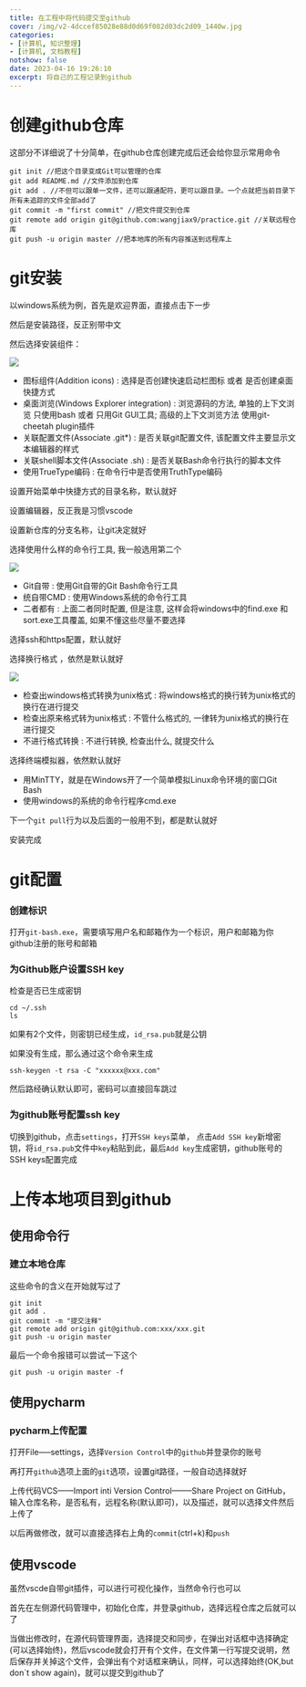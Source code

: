 ```yaml
---
title: 在工程中将代码提交至github
cover: /img/v2-4dccef85028e88d0d69f082d03dc2d09_1440w.jpg
categories:
- [计算机, 知识整理]
- [计算机, 文档教程]
notshow: false
date: 2023-04-16 19:26:10
excerpt: 将自己的工程记录到github
---
```

# 创建github仓库
这部分不详细说了十分简单，在github仓库创建完成后还会给你显示常用命令
```
git init //把这个目录变成Git可以管理的仓库
git add README.md //文件添加到仓库
git add . //不但可以跟单一文件，还可以跟通配符，更可以跟目录。一个点就把当前目录下所有未追踪的文件全部add了 
git commit -m "first commit" //把文件提交到仓库
git remote add origin git@github.com:wangjiax9/practice.git //关联远程仓库
git push -u origin master //把本地库的所有内容推送到远程库上
```
# git安装

以windows系统为例，首先是欢迎界面，直接点击下一步

然后是安装路径，反正别带中文

然后选择安装组件：

![](安装组件.png)

+ 图标组件(Addition icons) : 选择是否创建快速启动栏图标 或者 是否创建桌面快捷方式
+ 桌面浏览(Windows Explorer integration) : 浏览源码的方法, 单独的上下文浏览 只使用bash 或者 只用Git GUI工具; 高级的上下文浏览方法 使用git-cheetah plugin插件
+ 关联配置文件(Associate .git*) : 是否关联git配置文件, 该配置文件主要显示文本编辑器的样式
+ 关联shell脚本文件(Associate .sh) : 是否关联Bash命令行执行的脚本文件
+ 使用TrueType编码 : 在命令行中是否使用TruthType编码

设置开始菜单中快捷方式的目录名称，默认就好

设置编辑器，反正我是习惯vscode

设置新仓库的分支名称，让git决定就好

选择使用什么样的命令行工具, 我一般选用第二个

![](命令行.png)

+ Git自带 : 使用Git自带的Git Bash命令行工具
+ 统自带CMD : 使用Windows系统的命令行工具
+ 二者都有 : 上面二者同时配置, 但是注意, 这样会将windows中的find.exe 和 sort.exe工具覆盖, 如果不懂这些尽量不要选择

选择ssh和https配置，默认就好

选择换行格式 ，依然是默认就好

![](换行格式.png)

+ 检查出windows格式转换为unix格式 : 将windows格式的换行转为unix格式的换行在进行提交
+ 检查出原来格式转为unix格式 : 不管什么格式的, 一律转为unix格式的换行在进行提交
+ 不进行格式转换 : 不进行转换, 检查出什么, 就提交什么

选择终端模拟器，依然默认就好

+ 用MinTTY，就是在Windows开了一个简单模拟Linux命令环境的窗口Git Bash
+ 使用windows的系统的命令行程序cmd.exe

下一个`git pull`行为以及后面的一般用不到，都是默认就好

安装完成

# git配置
### 创建标识
打开`git-bash.exe`，需要填写用户名和邮箱作为一个标识，用户和邮箱为你github注册的账号和邮箱
### 为Github账户设置SSH key
检查是否已生成密钥
```
cd ~/.ssh
ls
```
如果有2个文件，则密钥已经生成，`id_rsa.pub`就是公钥

如果没有生成，那么通过这个命令来生成
```
ssh-keygen -t rsa -C "xxxxxx@xxx.com"
```
然后路经确认默认即可，密码可以直接回车跳过

### 为github账号配置ssh key
切换到github，点击`settings`，打开`SSH keys`菜单， 点击`Add SSH key`新增密钥，将`id_rsa.pub`文件中`key`粘贴到此，最后`Add key`生成密钥，github账号的SSH keys配置完成

# 上传本地项目到github
## 使用命令行
### 建立本地仓库
这些命令的含义在开始就写过了
```
git init
git add .
git commit -m "提交注释"
git remote add origin git@github.com:xxx/xxx.git
git push -u origin master
```
最后一个命令报错可以尝试一下这个
```
git push -u origin master -f
```
## 使用pycharm
### pycharm上传配置
打开File—–settings，选择`Version Control`中的`github`并登录你的账号

再打开`github`选项上面的`git`选项，设置git路径，一般自动选择就好

上传代码VCS——Import inti Version Control——–Share Project on GitHub，输入仓库名称，是否私有，远程名称(默认即可)，以及描述，就可以选择文件然后上传了

以后再做修改，就可以直接选择右上角的`commit`(ctrl+k)和`push`

## 使用vscode
虽然vscde自带git插件，可以进行可视化操作，当然命令行也可以

首先在左侧源代码管理中，初始化仓库，并登录github，选择远程仓库之后就可以了

当做出修改时，在源代码管理界面，选择提交和同步，在弹出对话框中选择确定(可以选择始终)，然后vscode就会打开有个文件，在文件第一行写提交说明，然后保存并关掉这个文件，会弹出有个对话框来确认，同样，可以选择始终(OK,but don`t show again)，就可以提交到github了